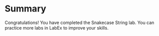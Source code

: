 # Summary

Congratulations! You have completed the Snakecase String lab. You can practice more labs in LabEx to improve your skills.
